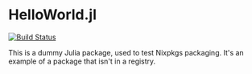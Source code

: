 # HelloWorld.jl

[![Build Status](https://github.com/codedownio/HelloWorld.jl/actions/workflows/CI.yml/badge.svg?branch=main)](https://github.com/codedownio/HelloWorld.jl/actions/workflows/CI.yml?query=branch%3Amain)

This is a dummy Julia package, used to test Nixpkgs packaging. It's an example of a package that isn't in a registry.
